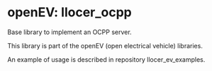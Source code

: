 # openEV: llocer_ocpp

Base library to implement an OCPP server.

This library is part of the openEV (open electrical vehicle) libraries.

An example of usage is described in repository llocer_ev_examples.

